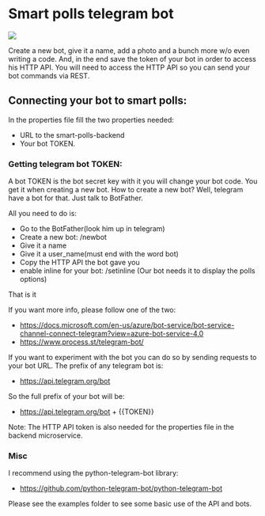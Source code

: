 # Smart polls telegram bot

![](https://core.telegram.org/file/811140763/1/PihKNbjT8UE/03b57814e13713da37)


Create a new bot, give it a name, add a photo and a bunch more w/o even writing a code.
And, in the end save the token of your bot in order to access his HTTP API.
You will need to access the HTTP API so you can send your bot commands via REST.


## Connecting your bot to smart polls:
In the properties file fill the two properties needed:
- URL to the smart-polls-backend
- Your bot TOKEN.

### Getting telegram bot TOKEN:

A bot TOKEN is the bot secret key with it you will change your bot code.
You get it when creating a new bot.
How to create a new bot?
Well, telegram have a bot for that. Just talk to BotFather.

All you need to do is:
- Go to the BotFather(look him up in telegram)
- Create a new bot: /newbot
- Give it a name
- Give it a user_name(must end with the word bot)
- Copy the HTTP API the bot gave you
- enable inline for your bot: /setinline (Our bot needs it to display the polls options)

That is it 

If you want more info, please follow one of the two:
- https://docs.microsoft.com/en-us/azure/bot-service/bot-service-channel-connect-telegram?view=azure-bot-service-4.0
- https://www.process.st/telegram-bot/


If you want to experiment with the bot you can do so by sending requests to your bot URL.
The prefix of any telegram bot is: 
- https://api.telegram.org/bot

So the full prefix of your bot will be: 
- https://api.telegram.org/bot + {{TOKEN}}

Note: The HTTP API token is also needed for the properties file in the backend microservice.

### Misc

I recommend using the python-telegram-bot library: 
- https://github.com/python-telegram-bot/python-telegram-bot

Please see the examples folder to see some basic use of the API and bots.  

